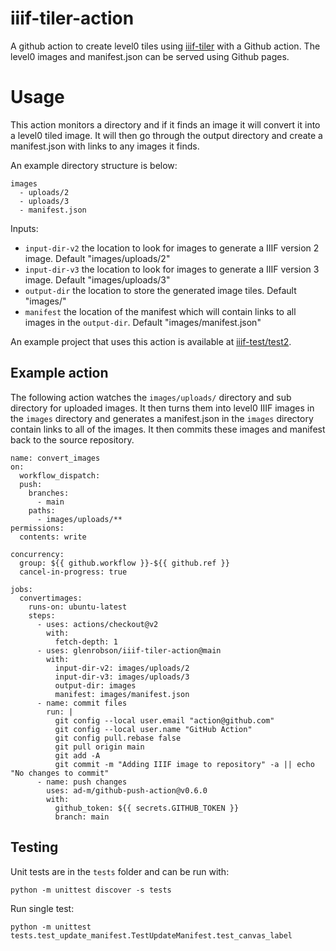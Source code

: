 # iiif-tiler-action
A github action to create level0 tiles using [iiif-tiler](https://github.com/glenrobson/iiif-tiler) with a Github action. The level0 images and manifest.json can be served using Github pages. 

# Usage
This action monitors a directory and if it finds an image it will convert it into a level0 tiled image. It will then go through the output directory and create a manifest.json with links to any images it finds. 

An example directory structure is below:

```
images
  - uploads/2
  - uploads/3
  - manifest.json
```

Inputs:

 * `input-dir-v2` the location to look for images to generate a IIIF version 2 image. Default "images/uploads/2"
 * `input-dir-v3` the location to look for images to generate a IIIF version 3 image. Default "images/uploads/3"
 * `output-dir` the location to store the generated image tiles. Default "images/"
 * `manifest` the location of the manifest which will contain links to all images in the `output-dir`. Default "images/manifest.json"

An example project that uses this action is available at [iiif-test/test2](https://github.com/iiif-test/test2).

## Example action

The following action watches the `images/uploads/` directory and sub directory for uploaded images. It then turns them into level0 IIIF images in the `images` directory and generates a manifest.json in the `images` directory contain links to all of the images. It then commits these images and manifest back to the source repository. 

```
name: convert_images
on: 
  workflow_dispatch:
  push:
    branches:
      - main
    paths:
      - images/uploads/**
permissions:
  contents: write

concurrency:
  group: ${{ github.workflow }}-${{ github.ref }}
  cancel-in-progress: true

jobs:
  convertimages:
    runs-on: ubuntu-latest
    steps:
      - uses: actions/checkout@v2
        with:
          fetch-depth: 1
      - uses: glenrobson/iiif-tiler-action@main
        with:
          input-dir-v2: images/uploads/2
          input-dir-v3: images/uploads/3
          output-dir: images
          manifest: images/manifest.json
      - name: commit files
        run: |
          git config --local user.email "action@github.com"
          git config --local user.name "GitHub Action"
          git config pull.rebase false
          git pull origin main
          git add -A
          git commit -m "Adding IIIF image to repository" -a || echo "No changes to commit"
      - name: push changes
        uses: ad-m/github-push-action@v0.6.0
        with:
          github_token: ${{ secrets.GITHUB_TOKEN }}
          branch: main 
```          

## Testing

Unit tests are in the `tests` folder and can be run with:
```
python -m unittest discover -s tests
```

Run single test:
```
python -m unittest tests.test_update_manifest.TestUpdateManifest.test_canvas_label
```
